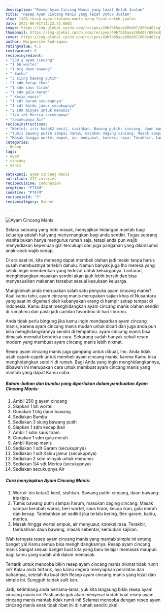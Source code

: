 ```yaml
---
description: "Resep Ayam Cincang Manis yang lezat Untuk Jualan"
title: "Resep Ayam Cincang Manis yang lezat Untuk Jualan"
slug: 1188-resep-ayam-cincang-manis-yang-lezat-untuk-jualan
date: 2021-06-01T11:23:45.606Z
image: https://img-global.cpcdn.com/recipes/49bfb65aaa28bd07/680x482cq70/ayam-cincang-manis-foto-resep-utama.jpg
thumbnail: https://img-global.cpcdn.com/recipes/49bfb65aaa28bd07/680x482cq70/ayam-cincang-manis-foto-resep-utama.jpg
cover: https://img-global.cpcdn.com/recipes/49bfb65aaa28bd07/680x482cq70/ayam-cincang-manis-foto-resep-utama.jpg
author: Marguerite Rodriquez
ratingvalue: 4.5
reviewcount: 8
recipeingredient:
- "250 g ayam cincang"
- "1 bh wortel"
- "1 btg daun bawang"
- " Bumbu"
- "3 siung bawang putih"
- "1 sdm kecap ikan"
- "1 sdm saus tiram"
- "1 sdm gula merah"
- " Kecap manis"
- "1 sdt Garam secukupnya"
- "1 sdt Kaldu jamur secukupnya"
- "2 sdm minyak untuk menumis"
- "1/4 sdt Merica secukupnya"
- "secukupnya Air"
recipeinstructions:
- "Wortel: iris kotak2 kecil, sisihkan. Bawang putih: cincang, daun bawang: iris tipis."
- "Tumis bawang putih sampai harum, masukan daging cincang. Masak sampai berubah warna, beri wortel, saus tiram, kecap ikan, gula merah dan kecap. Tambahkan air sedikit jika terlalu kering. Beri garam, kaldu, merica."
- "Masak hingga wortel empuk, air menyusut, koreksi rasa. Terakhir, tambahkan daun bawang, masak sebentar, kemudian sajikan."
categories:
- Resep
tags:
- ayam
- cincang
- manis

katakunci: ayam cincang manis 
nutrition: 217 calories
recipecuisine: Indonesian
preptime: "PT38M"
cooktime: "PT47M"
recipeyield: "3"
recipecategory: Dinner

---
```



![Ayam Cincang Manis](https://img-global.cpcdn.com/recipes/49bfb65aaa28bd07/680x482cq70/ayam-cincang-manis-foto-resep-utama.jpg)

Selaku seorang yang hobi masak, menyajikan hidangan mantab bagi keluarga adalah hal yang menyenangkan bagi anda sendiri. Tugas seorang  wanita bukan hanya mengurus rumah saja, tetapi anda pun wajib menyediakan keperluan gizi tercukupi dan juga panganan yang dikonsumsi anak-anak wajib sedap.

Di era  saat ini, kita memang dapat membeli olahan jadi meski tanpa harus susah membuatnya terlebih dahulu. Namun banyak juga lho mereka yang selalu ingin memberikan yang terlezat untuk keluarganya. Lantaran, menghidangkan masakan sendiri akan jauh lebih bersih dan bisa menyesuaikan makanan tersebut sesuai kesukaan keluarga. 



Mungkinkah anda merupakan salah satu penyuka ayam cincang manis?. Asal kamu tahu, ayam cincang manis merupakan sajian khas di Nusantara yang saat ini digemari oleh kebanyakan orang di hampir setiap tempat di Indonesia. Kamu dapat menghidangkan ayam cincang manis olahan sendiri di rumahmu dan pasti jadi camilan favoritmu di hari liburmu.

Anda tidak perlu bingung jika kamu ingin mendapatkan ayam cincang manis, karena ayam cincang manis mudah untuk dicari dan juga anda pun bisa menghidangkannya sendiri di tempatmu. ayam cincang manis bisa dimasak memalui beraneka cara. Sekarang sudah banyak sekali resep modern yang membuat ayam cincang manis lebih nikmat.

Resep ayam cincang manis juga gampang untuk dibuat, lho. Anda tidak usah capek-capek untuk membeli ayam cincang manis, karena Kamu bisa menghidangkan sendiri di rumah. Bagi Anda yang ingin menghidangkannya, dibawah ini merupakan cara untuk membuat ayam cincang manis yang mantab yang dapat Kamu coba.

<!--inarticleads1-->

##### Bahan-bahan dan bumbu yang diperlukan dalam pembuatan Ayam Cincang Manis:

1. Ambil 250 g ayam cincang
1. Siapkan 1 bh wortel
1. Gunakan 1 btg daun bawang
1. Sediakan  Bumbu
1. Sediakan 3 siung bawang putih
1. Siapkan 1 sdm kecap ikan
1. Ambil 1 sdm saus tiram
1. Gunakan 1 sdm gula merah
1. Ambil  Kecap manis
1. Sediakan 1 sdt Garam (secukupnya)
1. Sediakan 1 sdt Kaldu jamur (secukupnya)
1. Sediakan 2 sdm minyak untuk menumis
1. Sediakan 1/4 sdt Merica (secukupnya)
1. Sediakan secukupnya Air




<!--inarticleads2-->

##### Cara menyiapkan Ayam Cincang Manis:

1. Wortel: iris kotak2 kecil, sisihkan. Bawang putih: cincang, daun bawang: iris tipis.
1. Tumis bawang putih sampai harum, masukan daging cincang. Masak sampai berubah warna, beri wortel, saus tiram, kecap ikan, gula merah dan kecap. Tambahkan air sedikit jika terlalu kering. Beri garam, kaldu, merica.
1. Masak hingga wortel empuk, air menyusut, koreksi rasa. Terakhir, tambahkan daun bawang, masak sebentar, kemudian sajikan.




Wah ternyata resep ayam cincang manis yang mantab simple ini enteng banget ya! Kamu semua bisa menghidangkannya. Resep ayam cincang manis Sangat sesuai banget buat kita yang baru belajar memasak maupun bagi kamu yang sudah ahli dalam memasak.

Tertarik untuk mencoba bikin resep ayam cincang manis nikmat tidak rumit ini? Kalau anda tertarik, ayo kamu segera menyiapkan peralatan dan bahannya, setelah itu buat deh Resep ayam cincang manis yang lezat dan simple ini. Sungguh taidak sulit kan. 

Jadi, ketimbang anda berlama-lama, yuk kita langsung bikin resep ayam cincang manis ini. Pasti anda gak akan menyesal sudah buat resep ayam cincang manis mantab tidak rumit ini! Selamat mencoba dengan resep ayam cincang manis enak tidak ribet ini di rumah sendiri,oke!.

